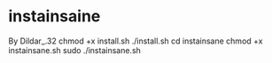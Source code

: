 # instainsaine
By Dildar_.32
chmod +x install.sh ./install.sh
cd instainsane
chmod +x instainsane.sh
sudo ./instainsane.sh
